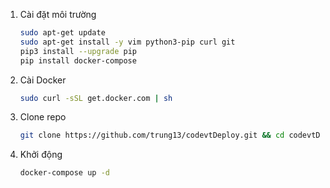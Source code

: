 
1. Cài đặt môi trường

    ```bash
    sudo apt-get update 
    sudo apt-get install -y vim python3-pip curl git
    pip3 install --upgrade pip
    pip install docker-compose
    ```

2. Cài Docker 

   ```bash
   sudo curl -sSL get.docker.com | sh
   ```


3. Clone repo

    ```bash
    git clone https://github.com/trung13/codevtDeploy.git && cd codevtDeploy
    ```

4. Khởi động

    ```bash
    docker-compose up -d
    ```

